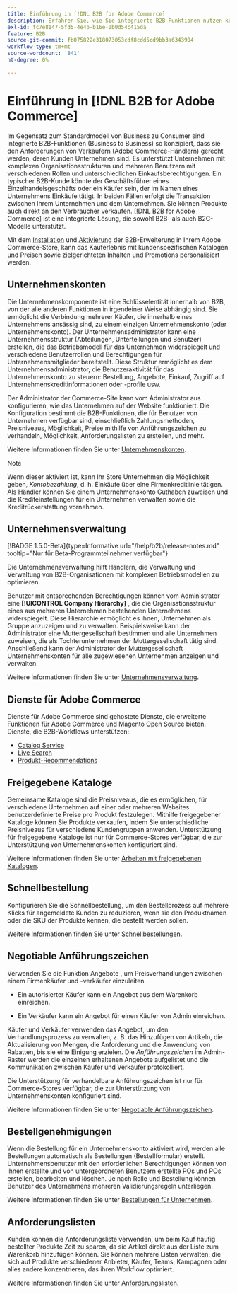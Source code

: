 ```yaml
---
title: Einführung in [!DNL B2B for Adobe Commerce]
description: Erfahren Sie, wie Sie integrierte B2B-Funktionen nutzen können, um Ihre Anforderungen an Unternehmenskunden zu erfüllen.
exl-id: fc7e8147-5fd5-4e4b-b16e-0b0d54c415da
feature: B2B
source-git-commit: fb075822e318073053cdf8cdd5cd9bb3a6343904
workflow-type: tm+mt
source-wordcount: '841'
ht-degree: 0%

---
```


# Einführung in [!DNL B2B for Adobe Commerce]

Im Gegensatz zum Standardmodell von Business zu Consumer sind integrierte B2B-Funktionen (Business to Business) so konzipiert, dass sie den Anforderungen von Verkäufern (Adobe Commerce-Händlern) gerecht werden, deren Kunden Unternehmen sind. Es unterstützt Unternehmen mit komplexen Organisationsstrukturen und mehreren Benutzern mit verschiedenen Rollen und unterschiedlichen Einkaufsberechtigungen. Ein typischer B2B-Kunde könnte der Geschäftsführer eines Einzelhandelsgeschäfts oder ein Käufer sein, der im Namen eines Unternehmens Einkäufe tätigt. In beiden Fällen erfolgt die Transaktion zwischen Ihrem Unternehmen und dem Unternehmen. Sie können Produkte auch direkt an den Verbraucher verkaufen. [!DNL B2B for Adobe Commerce] ist eine integrierte Lösung, die sowohl B2B- als auch B2C-Modelle unterstützt.

Mit dem [Installation](install.md) und [Aktivierung](enable-basic-features.md) der B2B-Erweiterung in Ihrem Adobe Commerce-Store, kann das Kauferlebnis mit kundenspezifischen Katalogen und Preisen sowie zielgerichteten Inhalten und Promotions personalisiert werden.

## Unternehmenskonten

Die Unternehmenskomponente ist eine Schlüsselentität innerhalb von B2B, von der alle anderen Funktionen in irgendeiner Weise abhängig sind. Sie ermöglicht die Verbindung mehrerer Käufer, die innerhalb eines Unternehmens ansässig sind, zu einem einzigen Unternehmenskonto (oder Unternehmenskonto). Der Unternehmensadministrator kann eine Unternehmensstruktur (Abteilungen, Unterteilungen und Benutzer) erstellen, die das Betriebsmodell für das Unternehmen widerspiegelt und verschiedene Benutzerrollen und Berechtigungen für Unternehmensmitglieder bereitstellt. Diese Struktur ermöglicht es dem Unternehmensadministrator, die Benutzeraktivität für das Unternehmenskonto zu steuern: Bestellung, Angebote, Einkauf, Zugriff auf Unternehmenskreditinformationen oder -profile usw.

Der Administrator der Commerce-Site kann vom Administrator aus konfigurieren, wie das Unternehmen auf der Website funktioniert. Die Konfiguration bestimmt die B2B-Funktionen, die für Benutzer von Unternehmen verfügbar sind, einschließlich Zahlungsmethoden, Preisniveaus, Möglichkeit, Preise mithilfe von Anführungszeichen zu verhandeln, Möglichkeit, Anforderungslisten zu erstellen, und mehr.

Weitere Informationen finden Sie unter [Unternehmenskonten](account-companies.md).

>[!NOTE]
>
>Wenn dieser aktiviert ist, kann Ihr Store Unternehmen die Möglichkeit geben, _Kontobezahlung_, d. h. Einkäufe über eine Firmenkreditlinie tätigen. Als Händler können Sie einem Unternehmenskonto Guthaben zuweisen und die Krediteinstellungen für ein Unternehmen verwalten sowie die Kreditrückerstattung vornehmen.

## Unternehmensverwaltung

[!BADGE 1.5.0-Beta]{type=Informative url="/help/b2b/release-notes.md" tooltip="Nur für Beta-Programmteilnehmer verfügbar"}

Die Unternehmensverwaltung hilft Händlern, die Verwaltung und Verwaltung von B2B-Organisationen mit komplexen Betriebsmodellen zu optimieren.

Benutzer mit entsprechenden Berechtigungen können vom Administrator eine **[!UICONTROL Company Hierarchy]** , die die Organisationsstruktur eines aus mehreren Unternehmen bestehenden Unternehmens widerspiegelt. Diese Hierarchie ermöglicht es ihnen, Unternehmen als Gruppe anzuzeigen und zu verwalten. Beispielsweise kann der Administrator eine Muttergesellschaft bestimmen und alle Unternehmen zuweisen, die als Tochterunternehmen der Muttergesellschaft tätig sind. Anschließend kann der Administrator der Muttergesellschaft Unternehmenskonten für alle zugewiesenen Unternehmen anzeigen und verwalten.

Weitere Informationen finden Sie unter [Unternehmensverwaltung](manage-companies.md).

## Dienste für Adobe Commerce

Dienste für Adobe Commerce sind gehostete Dienste, die erweiterte Funktionen für Adobe Commerce und Magento Open Source bieten. Dienste, die B2B-Workflows unterstützen:

* [Catalog Service](https://experienceleague.adobe.com/docs/commerce-merchant-services/catalog-service/guide-overview.html)
* [Live Search](https://experienceleague.adobe.com/docs/commerce-merchant-services/live-search/guide-overview.html)
* [Produkt-Recommendations](https://experienceleague.adobe.com/docs/commerce-merchant-services/product-recommendations/guide-overview.html)

## Freigegebene Kataloge

Gemeinsame Kataloge sind die Preisniveaus, die es ermöglichen, für verschiedene Unternehmen auf einer oder mehreren Websites benutzerdefinierte Preise pro Produkt festzulegen. Mithilfe freigegebener Kataloge können Sie Produkte verkaufen, indem Sie unterschiedliche Preisniveaus für verschiedene Kundengruppen anwenden. Unterstützung für freigegebene Kataloge ist nur für Commerce-Stores verfügbar, die zur Unterstützung von Unternehmenskonten konfiguriert sind.

Weitere Informationen finden Sie unter [Arbeiten mit freigegebenen Katalogen](catalog-shared.md).

## Schnellbestellung

Konfigurieren Sie die Schnellbestellung, um den Bestellprozess auf mehrere Klicks für angemeldete Kunden zu reduzieren, wenn sie den Produktnamen oder die SKU der Produkte kennen, die bestellt werden sollen.

Weitere Informationen finden Sie unter [Schnellbestellungen](quick-order.md).

## Negotiable Anführungszeichen

Verwenden Sie die Funktion Angebote , um Preisverhandlungen zwischen einem Firmenkäufer und -verkäufer einzuleiten.

* Ein autorisierter Käufer kann ein Angebot aus dem Warenkorb einreichen.

* Ein Verkäufer kann ein Angebot für einen Käufer von Admin einreichen.

Käufer und Verkäufer verwenden das Angebot, um den Verhandlungsprozess zu verwalten, z. B. das Hinzufügen von Artikeln, die Aktualisierung von Mengen, die Anforderung und die Anwendung von Rabatten, bis sie eine Einigung erzielen. Die _Anführungszeichen_ im Admin-Raster werden die einzelnen erhaltenen Angebote aufgelistet und die Kommunikation zwischen Käufer und Verkäufer protokolliert.

Die Unterstützung für verhandelbare Anführungszeichen ist nur für Commerce-Stores verfügbar, die zur Unterstützung von Unternehmenskonten konfiguriert sind.

Weitere Informationen finden Sie unter [Negotiable Anführungszeichen](quotes.md).

## Bestellgenehmigungen

Wenn die Bestellung für ein Unternehmenskonto aktiviert wird, werden alle Bestellungen automatisch als Bestellungen (Bestellformular) erstellt. Unternehmensbenutzer mit den erforderlichen Berechtigungen können von ihnen erstellte und von untergeordneten Benutzern erstellte POs und POs erstellen, bearbeiten und löschen. Je nach Rolle und Bestellung können Benutzer des Unternehmens mehreren Validierungsregeln unterliegen.

Weitere Informationen finden Sie unter [Bestellungen für Unternehmen](purchase-order-flow.md).

## Anforderungslisten

Kunden können die Anforderungsliste verwenden, um beim Kauf häufig bestellter Produkte Zeit zu sparen, da sie Artikel direkt aus der Liste zum Warenkorb hinzufügen können. Sie können mehrere Listen verwalten, die sich auf Produkte verschiedener Anbieter, Käufer, Teams, Kampagnen oder alles andere konzentrieren, das ihren Workflow optimiert.

Weitere Informationen finden Sie unter [Anforderungslisten](requisition-lists.md).
